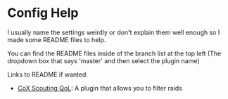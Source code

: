 # Config Help
I usually name the settings weirdly or don't explain them well enough so I made some README files to help.

You can find the README files inside of the branch list at the top left (The dropdown box that says 'master' and then select the plugin name)

Links to README if wanted:
- [CoX Scouting QoL](https://github.com/Filofteia/FilosPlugins/blob/CoX-Scouting-QoL/README.md): A plugin that allows you to filter raids
